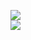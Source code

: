 [![](https://img.shields.io/badge/Made%20With-Github%20Spray-lightgrey.svg?style=for-the-badge&logo=github)](https://github.com/Annihil/github-spray#8071)  
[![](https://i.imgur.com/2DrTn0Z.gif)](https://github.com/Annihil/github-spray)